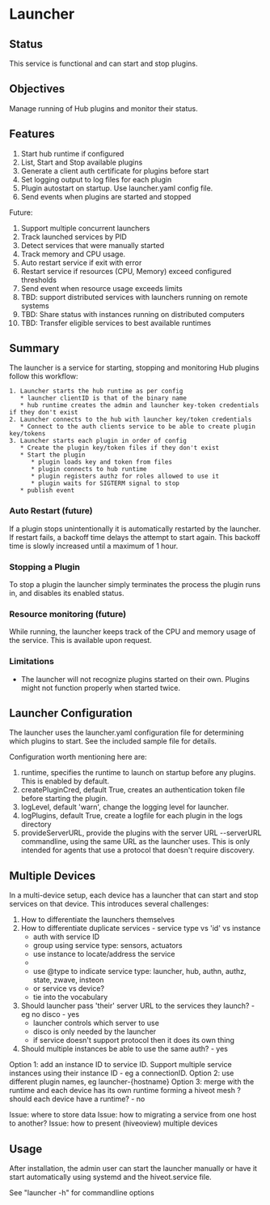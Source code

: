 # Launcher

## Status

This service is functional and can start and stop plugins.

## Objectives

Manage running of Hub plugins and monitor their status. 

## Features

1. Start hub runtime if configured
1. List, Start and Stop available plugins 
1. Generate a client auth certificate for plugins before start
1. Set logging output to log files for each plugin
1. Plugin autostart on startup. Use launcher.yaml config file.
2. Send events when plugins are started and stopped

Future:
1. Support multiple concurrent launchers 
1. Track launched services by PID 
1. Detect services that were manually started
1. Track memory and CPU usage.
1. Auto restart service if exit with error
1. Restart service if resources (CPU, Memory) exceed configured thresholds
1. Send event when resource usage exceeds limits
2. TBD: support distributed services with launchers running on remote systems 
1. TBD: Share status with instances running on distributed computers
2. TBD: Transfer eligible services to best available runtimes 

## Summary

The launcher is a service for starting, stopping and monitoring Hub plugins follow this workflow:
```
1. Launcher starts the hub runtime as per config
   * launcher clientID is that of the binary name 
   * hub runtime creates the admin and launcher key-token credentials if they don't exist
2. Launcher connects to the hub with launcher key/token credentials
   * Connect to the auth clients service to be able to create plugin key/tokens 
3. Launcher starts each plugin in order of config
   * Create the plugin key/token files if they don't exist
   * Start the plugin
      * plugin loads key and token from files
      * plugin connects to hub runtime
      * plugin registers authz for roles allowed to use it
      * plugin waits for SIGTERM signal to stop
   * publish event
```

### Auto Restart (future)
If a plugin stops unintentionally it is automatically restarted by the launcher. If restart fails, a backoff time delays the attempt to start again. This backoff time is slowly increased until a maximum of 1 hour.

### Stopping a Plugin
To stop a plugin the launcher simply terminates the process the plugin runs in, and disables its enabled status.


### Resource monitoring (future)
While running, the launcher keeps track of the CPU and memory usage of the service. This is available upon request.

### Limitations

* The launcher will not recognize plugins started on their own. Plugins might not function properly when started twice.


## Launcher Configuration

The launcher uses the launcher.yaml configuration file for determining which plugins to start. See the included sample file for details.

Configuration worth mentioning here are:
1. runtime, specifies the runtime to launch on startup before any plugins. This is enabled by default. 
1. createPluginCred, default True, creates an authentication token file before starting the plugin. 
2. logLevel, default 'warn', change the logging level for launcher.
3. logPlugins, default True, create a logfile for each plugin in the logs directory
4. provideServerURL, provide the plugins with the server URL --serverURL commandline, using the same URL as the launcher uses. This is only intended for agents that use a protocol that doesn't require discovery.

## Multiple Devices

In a multi-device setup, each device has a launcher that can start and stop services on that device. This introduces several challenges:
1. How to differentiate the launchers themselves
2. How to differentiate duplicate services - service type vs 'id' vs instance
   * auth with service ID
   * group using service type: sensors, actuators 
   * use instance to locate/address the service
   * 
   * use @type to indicate service type: launcher, hub, authn, authz, state, zwave, insteon
   *   or service vs device?
   *   tie into the vocabulary
3. Should launcher pass 'their' server URL to the services they launch? - eg no disco - yes
   * launcher controls which server to use
   * disco is only needed by the launcher
   * if service doesn't support protocol then it does its own thing
4. Should multiple instances be able to use the same auth?  - yes 

Option 1: add an instance ID to service ID. Support multiple service instances using their instance ID - eg a connectionID. 
Option 2: use different plugin names, eg launcher-{hostname}
Option 3: merge with the runtime and each device has its own runtime forming a hiveot mesh
	? should each device have a runtime? - no

Issue: where to store data
Issue: how to migrating a service from one host to another?
Issue: how to present (hiveoview) multiple devices



## Usage

After installation, the admin user can start the launcher manually or have it start automatically using systemd and the hiveot.service file.

See "launcher -h" for commandline options

